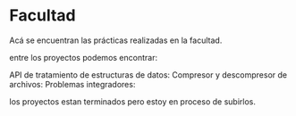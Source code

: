 # Facultad
Acá se encuentran las prácticas realizadas en la facultad.

entre los proyectos podemos encontrar:

API de tratamiento de estructuras de datos:
Compresor y descompresor de archivos:
Problemas integradores:

los proyectos estan terminados pero estoy en proceso de subirlos.
